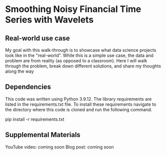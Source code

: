 # Smoothing Noisy Financial Time Series with Wavelets
## Real-world use case

My goal with this walk-through is to showcase what data science projects look like in the "real-world". While this is a simple use case, the data and problem are from reality (as opposed to a classroom). Here I will walk through the problem, break down different solutions, and share my thoughts along the way

## Dependencies

This code was written using Python 3.9.12. The library requirements are listed
in the requirements.txt file. To install these requirements navigate to the directory
where this code is cloned and run the following command.

pip install -r requirements.txt

## Supplemental Materials

YouTube video: coming soon
Blog post: coming soon
